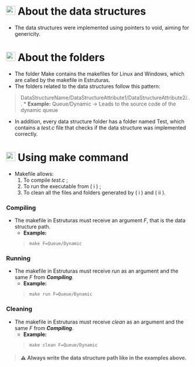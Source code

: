 # <img src="https://upload.wikimedia.org/wikipedia/commons/1/19/C_Logo.png" alt="C Logo" width="25"/> About the data structures
* The data structures were implemented using pointers to void, aiming for genericity.

# <img src="https://img.icons8.com/?size=512&id=WWogVNJDSfZ5&format=png" alt="Folder icon" width="25"/> About the folders
* The folder Make contains the makefiles for Linux and Windows, which are called by the makefile in Estruturas.
* The folders related to the data structures follow this pattern:
> DataStructureName/DataStructureAttribute1/DataStructureAttribute2/...
    * **Example:**
> Queue/Dynamic -> Leads to the source code of the dynamic queue
* In addition, every data structure folder has a folder named Test, which contains a *test.c* file that checks if the data structure was implemented correctly.

# <img src="https://static-00.iconduck.com/assets.00/text-x-makefile-icon-1685x2048-et76lhso.png" alt="Folder icon" width="25"/> Using make command
* Makefile allows:
    1. To compile *test.c* ;
    2. To run the executable from ( i ) ;
    3. To clean all the files and folders generated by ( i ) and ( ii ).

### Compiling
* The makefile in Estruturas must receive an argument *F*, that is the data structure path.
    * **Example:**
    > `make F=Queue/Dynamic`

### Running
* The makefile in Estruturas must receive *run* as an argument and the same *F* from ***Compiling***.
    * **Example:**
    > `make run F=Queue/Dynamic`

### Cleaning
* The makefile in Estruturas must receive *clean* as an argument and the same *F* from ***Compiling***.
    * **Example:**
    > `make clean F=Queue/Dynamic`

>#### ⚠️ Always write the data structure path like in the examples above.